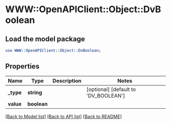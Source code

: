 # WWW::OpenAPIClient::Object::DvBoolean

## Load the model package
```perl
use WWW::OpenAPIClient::Object::DvBoolean;
```

## Properties
Name | Type | Description | Notes
------------ | ------------- | ------------- | -------------
**_type** | **string** |  | [optional] [default to &#39;DV_BOOLEAN&#39;]
**value** | **boolean** |  | 

[[Back to Model list]](../README.md#documentation-for-models) [[Back to API list]](../README.md#documentation-for-api-endpoints) [[Back to README]](../README.md)


